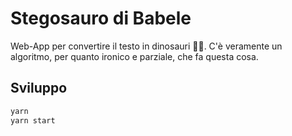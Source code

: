 # Stegosauro di Babele

Web-App per convertire il testo in dinosauri 🦕🦖. C'è veramente un algoritmo,
per quanto ironico e parziale, che fa questa cosa.

## Sviluppo

```sh
yarn
yarn start
```
